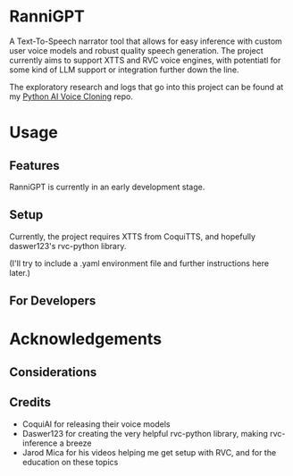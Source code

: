 # RanniGPT

A Text-To-Speech narrator tool that allows for easy inference with custom user voice models and robust quality speech generation.
The project currently aims to support XTTS and RVC voice engines, with potentiatl for some kind of LLM support or integration further down the line.

The exploratory research and logs that go into this project can be found at my [Python AI Voice Cloning](https://github.com/TahaDidIt/Python-AI-Voice-Cloning-Log) repo.





# Usage

## Features

RanniGPT is currently in an early development stage.

## Setup

Currently, the project requires XTTS from CoquiTTS, and hopefully daswer123's rvc-python library.

(I'll try to include a .yaml environment file and further instructions here later.)

## For Developers





# Acknowledgements

## Considerations



## Credits
- CoquiAI for releasing their voice models
- Daswer123 for creating the very helpful rvc-python library, making rvc-inference a breeze
- Jarod Mica for his videos helping me get setup with RVC, and for the education on these topics
